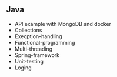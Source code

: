## Java
- API example with MongoDB and docker
- Collections
- Execption-handling
- Functional-programming
- Multi-threading
- Spring-framework
- Unit-testing
- Loging